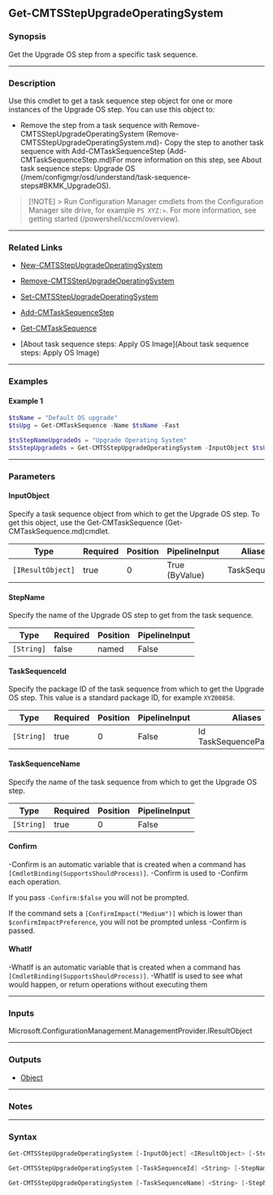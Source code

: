 Get-CMTSStepUpgradeOperatingSystem
----------------------------------




### Synopsis
Get the Upgrade OS step from a specific task sequence.



---


### Description

Use this cmdlet to get a task sequence step object for one or more instances of the Upgrade OS step. You can use this object to:



- Remove the step from a task sequence with Remove-CMTSStepUpgradeOperatingSystem (Remove-CMTSStepUpgradeOperatingSystem.md)- Copy the step to another task sequence with Add-CMTaskSequenceStep (Add-CMTaskSequenceStep.md)For more information on this step, see About task sequence steps: Upgrade OS (/mem/configmgr/osd/understand/task-sequence-steps#BKMK_UpgradeOS).



> [!NOTE] > Run Configuration Manager cmdlets from the Configuration Manager site drive, for example `PS XYZ:>`. For more information, see getting started (/powershell/sccm/overview).



---


### Related Links
* [New-CMTSStepUpgradeOperatingSystem](New-CMTSStepUpgradeOperatingSystem)



* [Remove-CMTSStepUpgradeOperatingSystem](Remove-CMTSStepUpgradeOperatingSystem)



* [Set-CMTSStepUpgradeOperatingSystem](Set-CMTSStepUpgradeOperatingSystem)



* [Add-CMTaskSequenceStep](Add-CMTaskSequenceStep)



* [Get-CMTaskSequence](Get-CMTaskSequence)



* [About task sequence steps: Apply OS Image](About task sequence steps: Apply OS Image)





---


### Examples
#### Example 1
```PowerShell
$tsName = "Default OS upgrade"
$tsUpg = Get-CMTaskSequence -Name $tsName -Fast

$tsStepNameUpgradeOs = "Upgrade Operating System"
$tsStepUpgradeOs = Get-CMTSStepUpgradeOperatingSystem -InputObject $tsUpg -StepName $tsStepNameUpgradeOs
```



---


### Parameters
#### **InputObject**

Specify a task sequence object from which to get the Upgrade OS step. To get this object, use the Get-CMTaskSequence (Get-CMTaskSequence.md)cmdlet.






|Type             |Required|Position|PipelineInput |Aliases     |
|-----------------|--------|--------|--------------|------------|
|`[IResultObject]`|true    |0       |True (ByValue)|TaskSequence|



#### **StepName**

Specify the name of the Upgrade OS step to get from the task sequence.






|Type      |Required|Position|PipelineInput|
|----------|--------|--------|-------------|
|`[String]`|false   |named   |False        |



#### **TaskSequenceId**

Specify the package ID of the task sequence from which to get the Upgrade OS step. This value is a standard package ID, for example `XYZ00858`.






|Type      |Required|Position|PipelineInput|Aliases                     |
|----------|--------|--------|-------------|----------------------------|
|`[String]`|true    |0       |False        |Id<br/>TaskSequencePackageId|



#### **TaskSequenceName**

Specify the name of the task sequence from which to get the Upgrade OS step.






|Type      |Required|Position|PipelineInput|
|----------|--------|--------|-------------|
|`[String]`|true    |0       |False        |



#### **Confirm**
-Confirm is an automatic variable that is created when a command has ```[CmdletBinding(SupportsShouldProcess)]```.
-Confirm is used to -Confirm each operation.

If you pass ```-Confirm:$false``` you will not be prompted.


If the command sets a ```[ConfirmImpact("Medium")]``` which is lower than ```$confirmImpactPreference```, you will not be prompted unless -Confirm is passed.

#### **WhatIf**
-WhatIf is an automatic variable that is created when a command has ```[CmdletBinding(SupportsShouldProcess)]```.
-WhatIf is used to see what would happen, or return operations without executing them


---


### Inputs
Microsoft.ConfigurationManagement.ManagementProvider.IResultObject





---


### Outputs
* [Object](https://learn.microsoft.com/en-us/dotnet/api/System.Object)






---


### Notes




---


### Syntax
```PowerShell
Get-CMTSStepUpgradeOperatingSystem [-InputObject] <IResultObject> [-StepName <String>] [-Confirm] [-WhatIf] [<CommonParameters>]
```
```PowerShell
Get-CMTSStepUpgradeOperatingSystem [-TaskSequenceId] <String> [-StepName <String>] [-Confirm] [-WhatIf] [<CommonParameters>]
```
```PowerShell
Get-CMTSStepUpgradeOperatingSystem [-TaskSequenceName] <String> [-StepName <String>] [-Confirm] [-WhatIf] [<CommonParameters>]
```
